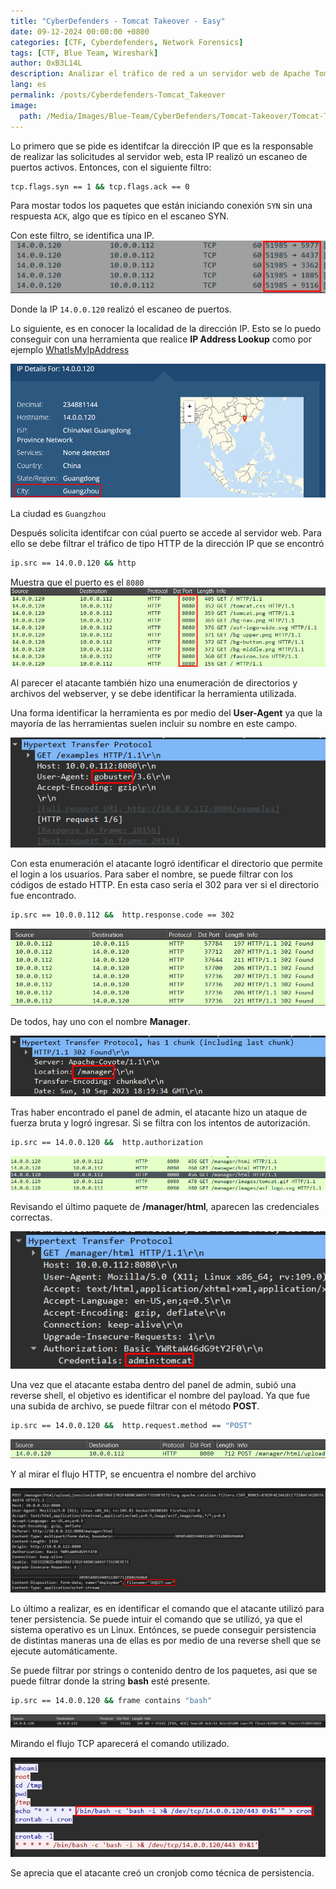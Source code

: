 ```yaml
---
title: "CyberDefenders - Tomcat Takeover - Easy"
date: 09-12-2024 00:00:00 +0800
categories: [CTF, Cyberdefenders, Network Forensics]
tags: [CTF, Blue Team, Wireshark]
author: 0xB3L14L
description: Analizar el tráfico de red a un servidor web de Apache Tomcat por actividades maliciosas detectadas.
lang: es
permalink: /posts/Cyberdefenders-Tomcat_Takeover
image:
  path: /Media/Images/Blue-Team/CyberDefenders/Tomcat-Takeover/Tomcat-Takeover.png
---
```


Lo primero que se pide es identifcar la dirección IP que es la responsable de realizar las solicitudes al servidor web, esta IP realizó un escaneo de puertos activos. Entonces, con el siguiente filtro: 
```bash
tcp.flags.syn == 1 && tcp.flags.ack == 0
```
Para mostar todos los paquetes que están iniciando conexión `SYN` sin una respuesta `ACK`, algo que es típico en el escaneo SYN.

Con este filtro, se identifica una IP.
![source](/Media/Images/Blue-Team/CyberDefenders/Tomcat-Takeover/Tomcat-source-ip.png)

Donde la IP `14.0.0.120` realizó el escaneo de puertos.

Lo siguiente, es en conocer la localidad de la dirección IP. Esto se lo puedo conseguir con una herramienta que realice **IP Address Lookup** como por ejemplo [WhatIsMyIpAddress](https://whatismyipaddress.com/ip-lookup)

![city](/Media/Images/Blue-Team/CyberDefenders/Tomcat-Takeover/Tomcat-city.png)

La ciudad es `Guangzhou`

Después solicita identifcar con cúal puerto se accede al servidor web. Para ello se debe filtrar el tráfico de tipo HTTP de la dirección IP que se encontró

```bash
ip.src == 14.0.0.120 && http
```
Muestra que el puerto es el `8080`
![webserver](/Media/Images/Blue-Team/CyberDefenders/Tomcat-Takeover/Tomcat-dstport.png)

Al parecer el atacante también hizo una enumeración de directorios y archivos del webserver, y se debe identificar la herramienta utilizada.

Una forma identificar la herramienta es por medio del  **User-Agent** ya que la mayoría de las herramientas suelen incluir su nombre en este campo.

![gobuster](/Media/Images/Blue-Team/CyberDefenders/Tomcat-Takeover/Tomcat-gobuster.png)

Con esta enumeración el atacante logró identificar el directorio que permite el login a los usuarios. Para saber el nombre, se puede filtrar con los códigos de estado HTTP. En esta caso sería el 302 para ver si el directorio fue encontrado.

```bash
ip.src == 10.0.0.112 &&  http.response.code == 302
```
![panel](/Media/Images/Blue-Team/CyberDefenders/Tomcat-Takeover/Tomcat-302.png)

De todos, hay uno con el nombre **Manager**.

![manager](/Media/Images/Blue-Team/CyberDefenders/Tomcat-Takeover/Tomcat-manager.png)

Tras haber encontrado el panel de admin, el atacante hizo un ataque de fuerza bruta y logró ingresar. Si se filtra con los intentos de autorización.

```bash
ip.src == 14.0.0.120 &&  http.authorization
```

![auth1](/Media/Images/Blue-Team/CyberDefenders/Tomcat-Takeover/Tomcat-auth1.png)

Revisando el último paquete de **/manager/html**, aparecen las credenciales correctas.

![auth2](/Media/Images/Blue-Team/CyberDefenders/Tomcat-Takeover/Tomcat-auth2.png)

Una vez que el atacante estaba dentro del panel de admin, subió una reverse shell, el objetivo es identificar el nombre del payload. Ya que fue una subida de archivo, se puede filtrar con el método **POST**.

```bash
ip.src == 14.0.0.120 &&  http.request.method == "POST"
```

![war1](/Media/Images/Blue-Team/CyberDefenders/Tomcat-Takeover/Tomcat-upload1.png)

Y al mirar el flujo HTTP, se encuentra el nombre del archivo

![war2](/Media/Images/Blue-Team/CyberDefenders/Tomcat-Takeover/Tomcat-upload2-war.png)

Lo último a realizar, es en identificar el comando que el atacante utilizó para tener persistencia. Se puede intuir el comando que se utilizó, ya que el sistema operativo es un Linux. Entónces, se puede conseguir persistencia de distintas maneras una de ellas es por medio de una reverse shell que se ejecute automáticamente.

Se puede filtrar por strings o contenido dentro de los paquetes, asi que se puede filtrar donde la string **bash** esté presente.

```bash
ip.src == 14.0.0.120 && frame contains "bash"
```

![revshell1](/Media/Images/Blue-Team/CyberDefenders/Tomcat-Takeover/Tomcat-revshell1.png)

Mirando el flujo TCP aparecerá el comando utilizado.

![revshell2](/Media/Images/Blue-Team/CyberDefenders/Tomcat-Takeover/Tomcat-revshell2.png)

Se aprecia que el atacante creó un cronjob como técnica de persistencia.



